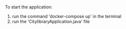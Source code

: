 To start the application:
1. run the command 'docker-compose up' in the terminal
2. run the 'CitylibraryApplication.java' file